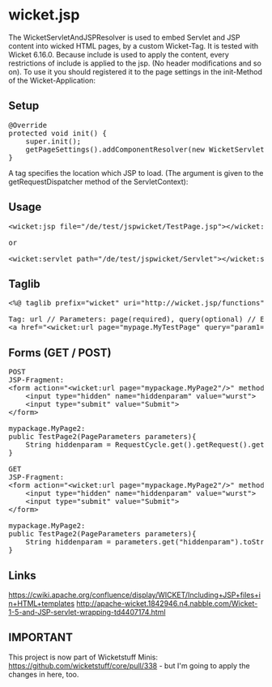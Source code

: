 wicket.jsp
==========
The WicketServletAndJSPResolver is used to embed Servlet and JSP content into wicked HTML pages, by a custom Wicket-Tag. It is tested with Wicket 6.16.0. Because include is used to apply the content, every restrictions of include is applied to the jsp. (No header modifications and so on). To use it you should registered it to the page settings in the init-Method of the Wicket-Application:

Setup
-----
<pre>
@Override
protected void init() {
	super.init();
	getPageSettings().addComponentResolver(new WicketServletAndJSPResolver());
}
</pre>

A tag specifies the location which JSP to load. (The argument is given to the getRequestDispatcher method of the ServletContext):

Usage
-----

<pre>
&lt;wicket:jsp file="/de/test/jspwicket/TestPage.jsp"&gt;&lt;/wicket:jsp&gt;

or 

&lt;wicket:servlet path="/de/test/jspwicket/Servlet"&gt;&lt;/wicket:servlet&gt;
</pre>

Taglib
------
<pre>
&lt;%@ taglib prefix="wicket" uri="http://wicket.jsp/functions" %&gt;

Tag: url // Parameters: page(required), query(optional) // Example:
&lt;a href="&lt;wicket:url page="mypage.MyTestPage" query="param1=value1&param2=value2"/&gt;"&gt;LINK&lt;/a&gt;
</pre>

Forms (GET / POST)
-----
<pre>
POST
JSP-Fragment:
&lt;form action="&lt;wicket:url page="mypackage.MyPage2"/&gt;" method="POST"&gt;
	&lt;input type="hidden" name="hiddenparam" value="wurst"&gt;
	&lt;input type="submit" value="Submit"&gt;
&lt;/form&gt;

mypackage.MyPage2:
public TestPage2(PageParameters parameters){
	String hiddenparam = RequestCycle.get().getRequest().getPostParameters().getParameterValue(hiddenparam);
}

GET
JSP-Fragment:
&lt;form action="&lt;wicket:url page="mypackage.MyPage2"/&gt;" method="GET"&gt;
	&lt;input type="hidden" name="hiddenparam" value="wurst"&gt;
	&lt;input type="submit" value="Submit"&gt;
&lt;/form&gt;

mypackage.MyPage2:
public TestPage2(PageParameters parameters){
	String hiddenparam = parameters.get("hiddenparam").toString()
}
</pre>


Links
------
https://cwiki.apache.org/confluence/display/WICKET/Including+JSP+files+in+HTML+templates
http://apache-wicket.1842946.n4.nabble.com/Wicket-1-5-and-JSP-servlet-wrapping-td4407174.html

IMPORTANT
---------
This project is now part of Wicketstuff Minis: https://github.com/wicketstuff/core/pull/338 - but I'm going to apply the changes in here, too.
